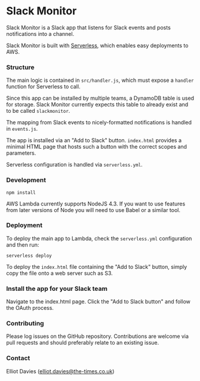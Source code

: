# Slack Monitor

Slack Monitor is a Slack app that listens for Slack events and posts notifications into a channel.

Slack Monitor is built with [Serverless](http://serverless.com/framework/docs), which enables easy deployments to AWS.


### Structure

The main logic is contained in `src/handler.js`, which must expose a `handler` function for Serverless to call.

Since this app can be installed by multiple teams, a DynamoDB table is used for storage. Slack Monitor currently expects this table to already exist and to be called `slackmonitor`.

The mapping from Slack events to nicely-formatted notifications is handled in `events.js`.

The app is installed via an "Add to Slack" button. `index.html` provides a minimal HTML page that hosts such a button with the correct scopes and parameters.

Serverless configuration is handled via `serverless.yml`.


### Development

    npm install


AWS Lambda currently supports NodeJS 4.3. If you want to use features from later versions of Node you will need to use Babel or a similar tool.


### Deployment

To deploy the main app to Lambda, check the `serverless.yml` configuration and then run:

    serverless deploy

To deploy the `index.html` file containing the "Add to Slack" button, simply copy the file onto a web server such as S3.


### Install the app for your Slack team

Navigate to the index.html page. Click the "Add to Slack button" and follow the OAuth process.


### Contributing

Please log issues on the GitHub repository. Contributions are welcome via pull requests and should preferably relate to an existing issue.


### Contact

Elliot Davies (elliot.davies@the-times.co.uk)
